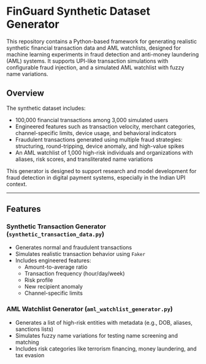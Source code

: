 # FinGuard Synthetic Dataset Generator

This repository contains a Python-based framework for generating realistic synthetic financial transaction data and AML watchlists, designed for machine learning experiments in fraud detection and anti-money laundering (AML) systems. It supports UPI-like transaction simulations with configurable fraud injection, and a simulated AML watchlist with fuzzy name variations.

## Overview

The synthetic dataset includes:
- 100,000 financial transactions among 3,000 simulated users
- Engineered features such as transaction velocity, merchant categories, channel-specific limits, device usage, and behavioral indicators
- Fraudulent transactions generated using multiple fraud strategies: structuring, round-tripping, device anomaly, and high-value spikes
- An AML watchlist of 1,000 high-risk individuals and organizations with aliases, risk scores, and transliterated name variations

This generator is designed to support research and model development for fraud detection in digital payment systems, especially in the Indian UPI context.

---

## Features

### Synthetic Transaction Generator (`synthetic_transaction_data.py`)
- Generates normal and fraudulent transactions
- Simulates realistic transaction behavior using `Faker`
- Includes engineered features:
  - Amount-to-average ratio
  - Transaction frequency (hour/day/week)
  - Risk profile
  - New recipient anomaly
  - Channel-specific limits

### AML Watchlist Generator (`aml_watchlist_generator.py`)
- Generates a list of high-risk entities with metadata (e.g., DOB, aliases, sanctions lists)
- Simulates fuzzy name variations for testing name screening and matching
- Includes risk categories like terrorism financing, money laundering, and tax evasion
